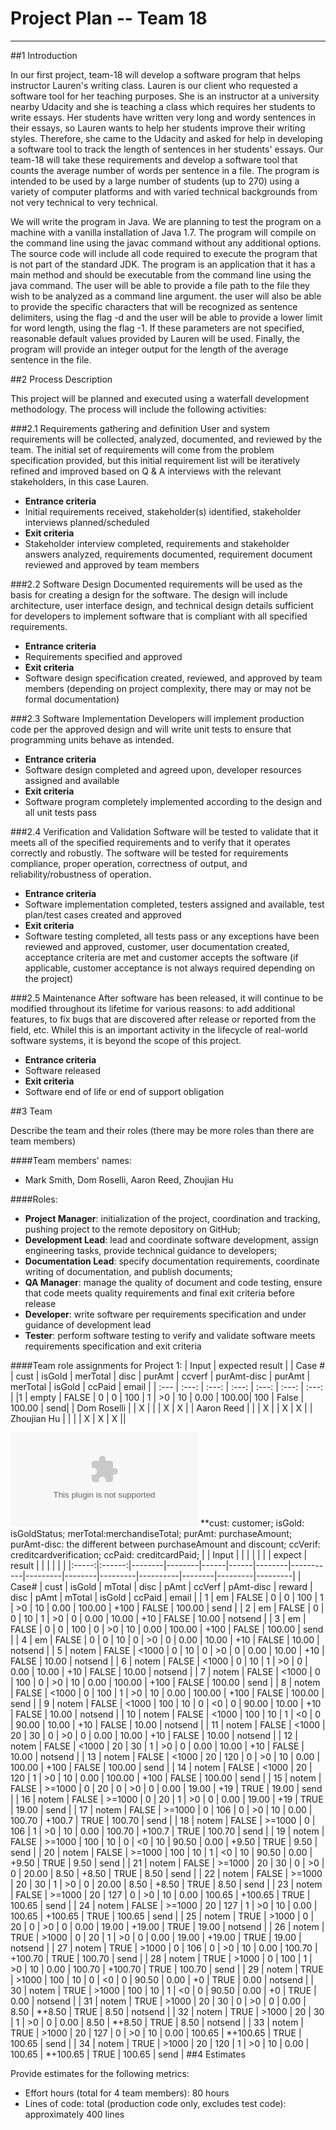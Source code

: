 # **Project Plan -- Team 18**
-------------------------
##1 Introduction

In our first project, team-18 will develop a software program that helps instructor Lauren's writing class. Lauren is our client who requested a software tool for her teaching purposes. She is an instructor at a university nearby Udacity and she is teaching a class which requires her students to write essays. Her students have written very long and wordy sentences in their essays, so Lauren wants to help her students improve their writing styles. Therefore, she came to the Udacity and asked for help in developing a software tool to track the length of sentences in her students' essays.
Our team-18 will take these requirements and develop a software tool that counts the average number of words per sentence in a file. The program is intended to be used by a large number of students (up to 270) using a variety of computer platforms and with varied technical backgrounds from not very technical to very technical.

We will write the program in Java. We are planning to test the program on a machine with a vanilla installation of Java 1.7. The program will compile on the command line using the javac command without any additional options. The source code will include all code required to execute the program that is not part of the standard JDK. The program is an application that it has a main method and should be executable from the command line using the java command. The user will be able to provide a file path to the file they wish to be analyzed as a command line argument. the user will also be able to provide the specific characters that will be recognized as sentence delimiters, using the flag -d and the user will be able to provide a lower limit for word length, using the flag -1.  If these parameters are not specified, reasonable default values provided by Lauren will be used. Finally, the program will provide an integer output for the length of the average sentence in the file. 

##2 Process Description

This project will be planned and executed using a waterfall development methodology.  The process will include the following activities:

###2.1 Requirements gathering and definition
User and system requirements will be collected, analyzed, documented, and reviewed by the team.  The initial set of requirements will come from the problem specification provided, but this initial requirement list will be iteratively refined and improved based on Q & A interviews with the relevant stakeholders, in this case Lauren.
- **Entrance criteria**
- Initial requirements received, stakeholder(s) identified, stakeholder interviews planned/scheduled
- **Exit criteria**
- Stakeholder interview completed, requirements and stakeholder answers analyzed, requirements documented, requirement document reviewed and approved by team members

###2.2 Software Design
Documented requirements will be used as the basis for creating a design for the software.  The design will include architecture, user interface design, and technical design details sufficient for developers to implement software that is compliant with all specified requirements.
- **Entrance criteria**
- Requirements specified and approved
- **Exit criteria**
- Software design specification created, reviewed, and approved by team members (depending on project complexity, there may or may not be formal documentation)

###2.3 Software Implementation
Developers will implement production code per the approved design and will write unit tests to ensure that programming units behave as intended.
- **Entrance criteria**
- Software design completed and agreed upon, developer resources assigned and available
- **Exit criteria**
- Software program completely implemented according to the design and all unit tests pass

###2.4 Verification and Validation
Software will be tested to validate that it meets all of the specified requirements and to verify that it operates correctly and robustly.  The software will be tested for requirements compliance, proper operation, correctness of output, and reliability/robustness of operation.
- **Entrance criteria**
- Software implementation completed, testers assigned and available, test plan/test cases created and approved
- **Exit criteria**
- Software testing completed, all tests pass or any exceptions have been reviewed and approved, customer, user documentation created, acceptance criteria are met and customer accepts the software (if applicable, customer acceptance is not always required depending on the project)

###2.5 Maintenance
After software has been released, it will continue to be modified throughout its lifetime for various reasons: to add additional features, to fix bugs that are discovered after release or reported from the field, etc.  Whilel this is an important activity in the lifecycle of real-world software systems, it is beyond the scope of this project.
- **Entrance criteria**
- Software released
- **Exit criteria**
- Software end of life or end of support obligation
 
 
##3 Team

Describe the team and their roles (there may be more roles than there are team members)

####Team members' names: 
- Mark Smith, Dom Roselli, Aaron Reed, Zhoujian Hu

####Roles: 
- **Project Manager**: initialization of the project, coordination and tracking, pushing project to the remote depository on GitHub;
-  **Development Lead**: lead and coordinate software development, assign engineering tasks, provide technical guidance to developers;
-  **Documentation Lead**: specify documentation requirements, coordinate writing of documentation, and publish documents;
-  **QA Manager**: manage the quality of document and code testing, ensure that code meets quality requirements and final exit criteria before release
-  **Developer**: write software per requirements specification and under guidance of development lead
-  **Tester**: perform software testing to verify and validate software meets requirements specification and exit criteria

####Team role assignments for Project 1:
|            Input                                                         |       expected result                       |
| Case # | cust | isGold | merTotal | disc | purAmt | ccverf | purAmt-disc | purAmt | merTotal | isGold | ccPaid | email |
| :--- | :---: | :---: | :---: | :---: | :---: | :---: |
|1  | empty | FALSE | 0 | 0 | 100 | 1 | >0 | 10 | 0.00 | 100.00| 100 | False | 100.00 | send|
| Dom Roselli | | X | | | X | X |
| Aaron Reed  | | | X | | X | X |
| Zhoujian Hu | | | | X | X | X ||

![PReMS-UML-test](./Project1/testcase.csv) 
**cust: customer; isGold: isGoldStatus; merTotal:merchandiseTotal; purAmt: purchaseAmount; purAmt-disc: the different between purchaseAmount and discount; ccVerif: creditcardverification; ccPaid: creditcardPaid; 
|  | Input |  |  |  |  |  |  | expect  | result |  |  |  |  |  |
|:-----:|:------:|--------|--------|------|------|--------|-----------|---------|--------|---------|----------|--------|---------|---------|
| Case# | cust | isGold | mTotal | disc | pAmt | ccVerf | pAmt-disc | reward | disc | pAmt | mTotal | isGold | ccPaid | email |
| 1 | em | FALSE | 0 | 0 | 100 | 1 | >0 | 10 | 0.00  | 100.00  | +100 | FALSE | 100.00  | send |
| 2 | em | FALSE | 0 | 0 | 10 | 1 | >0 | 0 | 0.00  | 10.00  | +10 | FALSE | 10.00  | notsend |
| 3 | em | FALSE | 0 | 0 | 100 | 0 | >0 | 10 | 0.00  | 100.00  | +100 | FALSE | 100.00  | send |
| 4 | em | FALSE | 0 | 0 | 10 | 0 | >0 | 0 | 0.00  | 10.00  | +10 | FALSE | 10.00  | notsend |
| 5 | notem | FALSE | <1000 | 0 | 10 | 0 | >0 | 0 | 0.00  | 10.00  | +10 | FALSE | 10.00  | notsend |
| 6 | notem | FALSE | <1000 | 0 | 10 | 1 | >0 | 0 | 0.00  | 10.00  | +10 | FALSE | 10.00  | notsend |
| 7 | notem | FALSE | <1000 | 0 | 100 | 0 | >0 | 10 | 0.00  | 100.00  | +100 | FALSE | 100.00  | send |
| 8 | notem | FALSE | <1000 | 0 | 100 | 1 | >0 | 10 | 0.00  | 100.00  | +100 | FALSE | 100.00  | send |
| 9 | notem | FALSE | <1000 | 100 | 10 | 0 | <0 | 0 | 90.00  | 10.00  | +10 | FALSE | 10.00  | notsend |
| 10 | notem | FALSE | <1000 | 100 | 10 | 1 | <0 | 0 | 90.00  | 10.00  | +10 | FALSE | 10.00  | notsend |
| 11 | notem | FALSE | <1000 | 20 | 30 | 0 | >0 | 0 | 0.00  | 10.00  | +10 | FALSE | 10.00  | notsend |
| 12 | notem  | FALSE | <1000 | 20 | 30 | 1 | >0 | 0 | 0.00  | 10.00  | +10 | FALSE | 10.00  | notsend |
| 13 | notem | FALSE | <1000 | 20 | 120 | 0 | >0 | 10 | 0.00  | 100.00  | +100 | FALSE | 100.00  | send |
| 14 | notem | FALSE | <1000 | 20 | 120 | 1 | >0 | 10 | 0.00  | 100.00  | +100 | FALSE | 100.00  | send |
| 15 | notem  | FALSE | >=1000 | 0 | 20 | 0 | >0 | 0 | 0.00  | 19.00  | +19 | TRUE | 19.00  | send |
| 16 | notem  | FALSE | >=1000 | 0 | 20 | 1 | >0 | 0 | 0.00  | 19.00  | +19 | TRUE | 19.00  | send |
| 17 | notem | FALSE | >=1000 | 0 | 106 | 0 | >0 | 10 | 0.00  | 100.70  | +100.7 | TRUE | 100.70  | send |
| 18 | notem | FALSE | >=1000 | 0 | 106 | 1 | >0 | 10 | 0.00  | 100.70  | +100.7 | TRUE | 100.70  | send |
| 19 | notem  | FALSE | >=1000 | 100 | 10 | 0 | <0 | 10 | 90.50  | 0.00  | +9.50 | TRUE | 9.50  | send |
| 20 | notem  | FALSE | >=1000 | 100 | 10 | 1 | <0 | 10 | 90.50  | 0.00  | +9.50 | TRUE | 9.50  | send |
| 21 | notem | FALSE | >=1000 | 20 | 30 | 0 | >0 | 0 | 20.00  | 8.50  | +8.50 | TRUE | 8.50  | send |
| 22 | notem | FALSE | >=1000 | 20 | 30 | 1 | >0 | 0 | 20.00  | 8.50  | +8.50 | TRUE | 8.50  | send |
| 23 | notem | FALSE | >=1000 | 20 | 127 | 0 | >0 | 10 | 0.00  | 100.65  | +100.65 | TRUE | 100.65  | send |
| 24 | notem  | FALSE | >=1000 | 20 | 127 | 1 | >0 | 10 | 0.00  | 100.65  | +100.65 | TRUE | 100.65  | send |
| 25 | notem | TRUE | >1000 | 0 | 20 | 0 | >0 | 0 | 0.00  | 19.00  | +19.00 | TRUE | 19.00  | notsend |
| 26 | notem | TRUE | >1000 | 0 | 20 | 1 | >0 | 0 | 0.00  | 19.00  | +19.00 | TRUE | 19.00  | notsend |
| 27 | notem | TRUE | >1000 | 0 | 106 | 0 | >0 | 10 | 0.00  | 100.70  | +100.70 | TRUE | 100.70  | send |
| 28 | notem | TRUE | >1000 | 0 | 100 | 1 | >0 | 10 | 0.00  | 100.70  | +100.70 | TRUE | 100.70  | send |
| 29 | notem | TRUE | >1000 | 100 | 10 | 0 | <0 | 0 | 90.50  | 0.00  | +0 | TRUE | 0.00  | notsend |
| 30 | notem | TRUE | >1000 | 100 | 10 | 1 | <0 | 0 | 90.50  | 0.00  | +0 | TRUE | 0.00  | notsend |
| 31 | notem | TRUE | >1000 | 20 | 30 | 0 | >0 | 0 | 0.00  | 8.50  | *+8.50 | TRUE | 8.50  | notsend |
| 32 | notem | TRUE | >1000 | 20 | 30 | 1 | >0 | 0 | 0.00  | 8.50  | *+8.50 | TRUE | 8.50  | notsend |
| 33 | notem  | TRUE | >1000 | 20 | 127 | 0 | >0 | 10 | 0.00  | 100.65  | *+100.65 | TRUE | 100.65  | send |
| 34 | notem | TRUE | >1000 | 20 | 120 | 1 | >0 | 10 | 0.00  | 100.65  | *+100.65 | TRUE | 100.65  | send |
##4 Estimates

Provide estimates for the following metrics:

- Effort hours (total for 4 team members): 80 hours
- Lines of code: total (production code only, excludes test code): approximately 400 lines 
